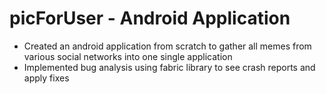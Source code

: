 # picForUser - Android Application

- Created an android application from scratch to gather all memes from various social networks into one single application
- Implemented bug analysis using fabric library to see crash reports and apply fixes
